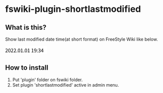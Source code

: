 # fswiki-plugin-shortlastmodified

## What is this?

Show last modified date time(at short format) on FreeStyle Wiki like below.

![screenshot](https://raw.githubusercontent.com/shimamu/fswiki-plugin-shortlastmodified/main/images/screenshot.png "screenshot")

## How to install

1. Put 'plugin' folder on fswiki folder.
2. Set plugin 'shortlastmodified' active in admin menu.

